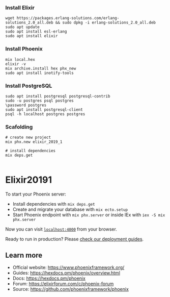 ### Install Elixir
```shell 
wget https://packages.erlang-solutions.com/erlang-solutions_2.0_all.deb && sudo dpkg -i erlang-solutions_2.0_all.deb
sudo apt update
sudo apt install esl-erlang
sudo apt install elixir
```

### Install Phoenix
```shell
mix local.hex
elixir -v
mix archive.install hex phx_new
sudo apt install inotify-tools
```

### Install PostgreSQL
```shell
sudo apt install postgresql postgresql-contrib
sudo -u postgres psql postgres
\password postgres
sudo apt install postgresql-client
psql -h localhost postgres postgres
```

### Scafolding
```shell
# create new project
mix phx.new elixir_2019_1

# install dependencies
mix deps.get


```






# Elixir20191

To start your Phoenix server:

  * Install dependencies with `mix deps.get`
  * Create and migrate your database with `mix ecto.setup`
  * Start Phoenix endpoint with `mix phx.server` or inside IEx with `iex -S mix phx.server`

Now you can visit [`localhost:4000`](http://localhost:4000) from your browser.

Ready to run in production? Please [check our deployment guides](https://hexdocs.pm/phoenix/deployment.html).

## Learn more

  * Official website: https://www.phoenixframework.org/
  * Guides: https://hexdocs.pm/phoenix/overview.html
  * Docs: https://hexdocs.pm/phoenix
  * Forum: https://elixirforum.com/c/phoenix-forum
  * Source: https://github.com/phoenixframework/phoenix

